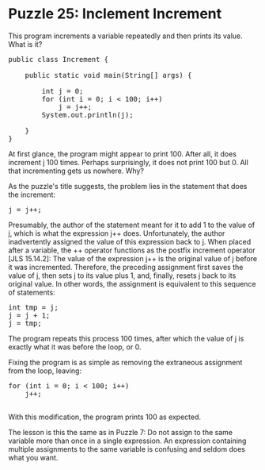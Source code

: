 # Puzzle 25: Inclement Increment

This program increments a variable repeatedly and then prints its value. What is it?

<pre>
public class Increment {

    public static void main(String[] args) {

        int j = 0;
        for (int i = 0; i < 100; i++)
            j = j++;
        System.out.println(j);

    }
}
</pre>

At first glance, the program might appear to print 100. After all, it does increment j 100 times. 
Perhaps surprisingly, it does not print 100 but 0. All that incrementing gets us nowhere. Why?

As the puzzle's title suggests, the problem lies in the statement that does the increment:

<pre>
j = j++;
</pre>

Presumably, the author of the statement meant for it to add 1 to the value of j, which is what the expression j++ does.
Unfortunately, the author inadvertently assigned the value of this expression back to j. 
When placed after a variable, the ++ operator functions as the postfix increment operator [JLS 15.14.2]: 
The value of the expression j++ is the original value of j before it was incremented. 
Therefore, the preceding assignment first saves the value of j, then sets j to its value plus 1, and, finally, 
resets j back to its original value. In other words, the assignment is equivalent to this sequence of statements:

<pre>
int tmp = j;
j = j + 1;
j = tmp;
</pre>

The program repeats this process 100 times, after which the value of j is exactly what it was before the loop, or 0.

Fixing the program is as simple as removing the extraneous assignment from the loop, leaving:

<pre>
for (int i = 0; i < 100; i++)
    j++;

</pre>

With this modification, the program prints 100 as expected.

The lesson is this the same as in Puzzle 7: Do not assign to the same variable more than once in a single expression. 
An expression containing multiple assignments to the same variable is confusing and seldom does what you want.
